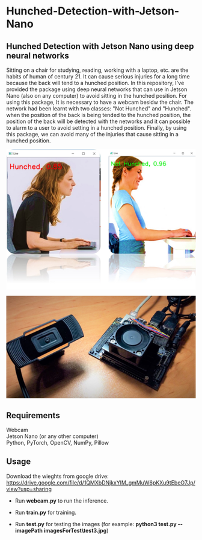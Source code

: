 # Hunched-Detection-with-Jetson-Nano

## Hunched Detection with Jetson Nano using deep neural networks

Sitting on a chair for studying, reading, working with a laptop, etc. are the habits of human of century 21.
It can cause serious injuries for a long time because the back will tend to a hunched position. In this repository, I've provided the package using deep neural networks that can use in Jetson Nano (also on any computer) to avoid sitting in the hunched position.
For using this package, It is necessary to have a webcam besidw the chair. The network had been learnt with two classes: "Not Hunched" and "Hunched". when the position of the back is being tended to the hunched position, the position of the back will be detected with the networks and it can possible to alarm to a user to avoid setting in a hunched position. Finally, by using this package, we can avoid many of the injuries that cause sitting in a hunched position.

![Hunched Detection deep learning](https://raw.githubusercontent.com/mhranjbar/Hunched-Detection-with-Jetson-Nano/main/demo.jpg)

![Hunched Detection deep learning jetson nano](https://raw.githubusercontent.com/mhranjbar/Hunched-Detection-with-Jetson-Nano/main/demo2.jpg)

## Requirements
Webcam<br/>
Jetson Nano (or any other computer)<br/>
Python, PyTorch, OpenCV, NumPy, Pillow<br/>


## Usage
Download the wieghts from google drive: https://drive.google.com/file/d/1QMXbDNjkxYlM_gmMuW6pKXu9tEbeO7Jp/view?usp=sharing

- Run **webcam.py** to run the inference.

- Run **train.py** for training.

- Run **test.py** for testing the images (for example: **python3 test.py --imagePath imagesForTest\test3.jpg**)
